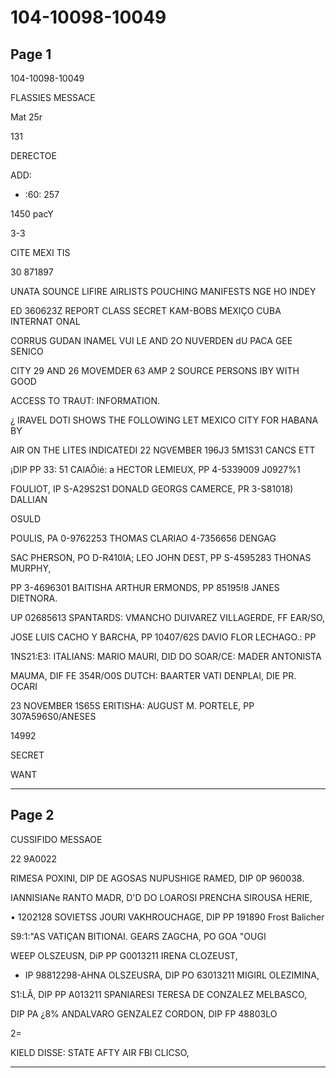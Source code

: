 # 104-10098-10049

## Page 1

104-10098-10049

FLASSIES MESSACE

Mat 25r

131

DERECTOE

ADD:

+ :60: 257

1450 pacY

3-3

CITE MEXI TIS

30 871897

UNATA SOUNCE LIFIRE AIRLISTS POUCHING MANIFESTS NGE HO INDEY

ED 360623Z REPORT CLASS SECRET KAM-BOBS MEXIÇO CUBA INTERNAT ONAL

CORRUS GUDAN INAMEL VUI LE AND 2O NUVERDEN dU PACA GEE SENICO

CITY 29 AND 26 MOVEMDER 63 AMP 2 SOURCE PERSONS IBY WITH GOOD

ACCESS TO TRAUT: INFORMATION.

¿ IRAVEL DOTI SHOWS THE FOLLOWING LET MEXICO CITY FOR HABANA BY

AIR ON THE LITES INDICATEDI 22 NGVEMBER 196J3 5M1S31 CANCS ETT

¡DIP PP 33: 51 CAlAÕié: a HECTOR LEMIEUX, PP 4-5339009 J0927%1

FOULIOT, IP S-A29S2S1 DONALD GEORGS CAMERCE, PR 3-S81018) DALLIAN

OSULD

POULIS, PA 0-9762253 THOMAS CLARIAO 4-7356656 DENGAG

SAC PHERSON, PO D-R410IA; LEO JOHN DEST, PP S-4595283 THONAS MURPHY,

PP 3-4696301 BAITISHA ARTHUR ERMONDS, PP 85195!8 JANES DIETNORA.

UP 02685613 SPANTARDS: VMANCHO DUIVAREZ VILLAGERDE, FF EAR/SO,

JOSE LUIS CACHO Y BARCHA, PP 10407/62S DAVIO FLOR LECHAGO.: PP

1NS21:E3: ITALIANS: MARIO MAURI, DID DO SOAR/CE: MADER ANTONISTA

MAUMA, DIF FE 354R/O0S DUTCH: BAARTER VATI DENPLAI, DIE PR. OCARI

23 NOVEMBER 1S65S ERITISHA: AUGUST M. PORTELE, PP 307A596S0/ANESES

14992

SECRET

WANT

---

## Page 2

CUSSIFIDO MESSAOE

22 9A0022

RIMESA POXINI, DIP DE AGOSAS NUPUSHIGE RAMED, DIP 0P 960038.

IANNISIANe RANTO MADR, D'D DO LOAROSI PRENCHA SIROUSA HERIE,

• 1202128 SOVIETSS JOURI VAKHROUCHAGE, DIP PP 191890 Frost Balicher

S9:1:"AS VATIÇAN BITIONAI. GEARS ZAGCHA, PO GOA "OUGI

WEEP OLSZEUSN, DiP PP G0013211 IRENA CLOZEUST,

+ IP 98812298-AHNA OLSZEUSRA, DIP PO 63013211 MIGIRL OLEZIMINA,

S1:LÃ, DIP PP A013211 SPANIARESI TERESA DE CONZALEZ MELBASCO,

DIP PA ¿8% ANDALVARO GENZALEZ CORDON, DIP FP 48803LO

2=

KIELD DISSE: STATE AFTY AIR FBI CLICSO,

---

